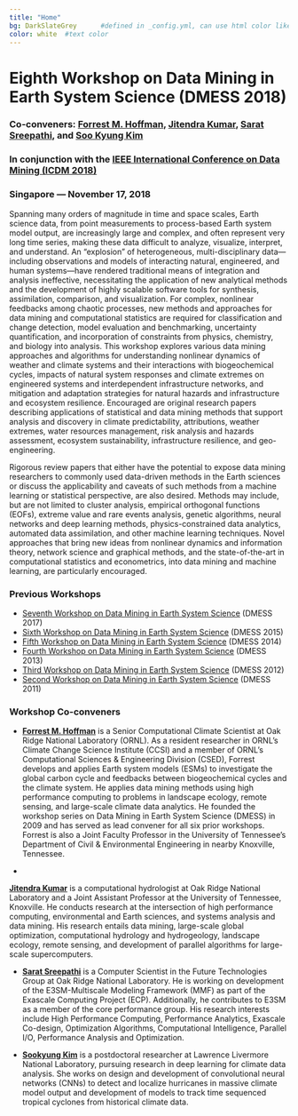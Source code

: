 ```yaml
---
title: "Home"
bg: DarkSlateGrey      #defined in _config.yml, can use html color like '#010101'
color: white  #text color
---
```

# Eighth Workshop on Data Mining in Earth System Science (DMESS 2018)
### Co-conveners: [Forrest M. Hoffman](http://www.climatemodeling.org/~forrest/), [Jitendra Kumar](http://www.climatemodeling.org/~jkumar/), [Sarat Sreepathi](http://sarats.com/), and [Soo Kyung Kim](http://sookyung.net/)
### In conjunction with the [IEEE International Conference on Data Mining (ICDM 2018)](http://icdm2018.org/)
###	Singapore &mdash; November 17, 2018

Spanning many orders of magnitude in time and space scales, Earth science data, from point measurements to process-based Earth system model output, are increasingly large and complex, and often represent very long time series, making these data difficult to analyze, visualize, interpret, and understand. An “explosion” of heterogeneous, multi-disciplinary data—including observations and models of interacting natural, engineered, and human systems—have rendered traditional means of integration and analysis ineffective, necessitating the application of new analytical methods and the development of highly scalable software tools for synthesis, assimilation, comparison, and visualization. For complex, nonlinear feedbacks among chaotic processes, new methods and approaches for data mining and computational statistics are required for classification and change detection, model evaluation and benchmarking, uncertainty quantification, and incorporation of constraints from physics, chemistry, and biology into analysis. This workshop explores various data mining approaches and algorithms for understanding nonlinear dynamics of weather and climate systems and their interactions with biogeochemical cycles, impacts of natural system responses and climate extremes on engineered systems and interdependent infrastructure networks, and mitigation and adaptation strategies for natural hazards and infrastructure and ecosystem resilience. Encouraged are original research papers describing applications of statistical and data mining methods that support analysis and discovery in climate predictability, attributions, weather extremes, water resources management, risk analysis and hazards assessment, ecosystem sustainability, infrastructure resilience, and geo-engineering. 

Rigorous review papers that either have the potential to expose data mining researchers to commonly used data-driven methods in the Earth sciences or discuss the applicability and caveats of such methods from a machine learning or statistical perspective, are also desired. Methods may include, but are not limited to cluster analysis, empirical orthogonal functions (EOFs), extreme value and rare events analysis, genetic algorithms, neural networks and deep learning methods, physics-constrained data analytics, automated data assimilation, and other machine learning techniques. Novel approaches that bring new ideas from nonlinear dynamics and information theory, network science and graphical methods, and the state-of-the-art in computational statistics and econometrics, into data mining and machine learning, are particularly encouraged. 

### Previous Workshops
<ul>
<li> <a target="_blank" href="https://climatemodeling.org/workshops/dmess2017/">Seventh Workshop on Data Mining in Earth System Science</a> (DMESS 2017)
<li> <a target="_blank" href="https://climatemodeling.org/workshops/dmess2015/">Sixth Workshop on Data Mining in Earth System Science</a> (DMESS 2015)
<li> <a target="_blank" href="https://climatemodeling.org/workshops/dmess2014/">Fifth Workshop on Data Mining in Earth System Science</a> (DMESS 2014)
<li> <a target="_blank" href="https://climatemodeling.org/workshops/dmess2013/">Fourth Workshop on Data Mining in Earth System Science</a> (DMESS 2013)
<li> <a target="_blank" href="https://climatemodeling.org/workshops/dmess2012/">Third Workshop on Data Mining in Earth System Science</a> (DMESS 2012)
<li> <a target="_blank" href="https://climatemodeling.org/workshops/dmess2011/">Second Workshop on Data Mining in Earth System Science</a> (DMESS 2011)
</ul>

### Workshop Co-conveners

 * <a target="_blank"
href="http://www.climatemodeling.org/~forrest/"><b>Forrest
M. Hoffman</b></a> is a Senior Computational Climate Scientist at
Oak Ridge National Laboratory (ORNL). As a resident researcher in
ORNL&rsquo;s Climate Change Science Institute (CCSI) and a member of
ORNL&rsquo;s Computational Sciences &amp; Engineering Division (CSED),
Forrest develops and applies Earth system models (ESMs) to investigate
the global carbon cycle and feedbacks between biogeochemical cycles
and the climate system. He applies data mining methods using high
performance computing to problems in landscape ecology, remote sensing,
and large-scale climate data analytics. He founded the workshop series
on Data Mining in Earth System Science (DMESS) in 2009 and has served
as lead convener for all six prior workshops. Forrest is also a Joint
Faculty Professor in the University of Tennessee&rsquo;s Department of
Civil &amp; Environmental Engineering in nearby Knoxville, Tennessee.

 * <a target="_blank" href="http://www.climatemodeling.org/~jkumar/">
<b>Jitendra Kumar</b></a>
is a computational hydrologist at Oak Ridge National Laboratory
and a Joint Assistant Professor at the University of Tennessee,
Knoxville. He conducts research at the intersection of high performance
computing, environmental and Earth sciences, and systems analysis
and data mining. His research entails data mining, large-scale global
optimization, computational hydrology and hydrogeology, landscape ecology,
remote sensing, and development of parallel algorithms for large-scale
supercomputers.

 * <a target="_blank" href="http://www.sarats.com/"><b>Sarat
Sreepathi</b></a> is a Computer Scientist in the Future Technologies
Group at Oak Ridge National Laboratory. He is working on development of
the E3SM-Multiscale Modeling Framework (MMF) as part of the Exascale
Computing Project (ECP). Additionally, he contributes to E3SM as a
member of the core performance group. His research interests include
High Performance Computing, Performance Analytics, Exascale Co-design,
Optimization Algorithms, Computational Intelligence, Parallel I/O,
Performance Analysis and Optimization.

 * <b><a target="_blank" href="http://sookyung.net/">Sookyung Kim</a></b> 
is a postdoctoral researcher at Lawrence Livermore
National Laboratory, pursuing research in deep learning for climate data
analysis. She works on design and development of convolutional neural
networks (CNNs) to detect and localize hurricanes in massive climate
model output and development of models to track time sequenced tropical
cyclones from historical climate data.

